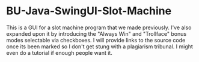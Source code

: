 # BU-Java-SwingUI-Slot-Machine
This is a GUI for a slot machine program that we made previously. I've also expanded upon it by introducing the "Always Win" and "Trollface" bonus modes selectable via checkboxes. I will provide links to the source code once its been marked so I don't get stung with a plagiarism tribunal. I might even do a tutorial if enough people want it.
